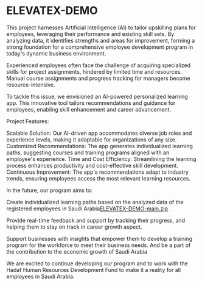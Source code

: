 # ELEVATEX-DEMO
This project harnesses Artificial Intelligence (AI) to tailor upskilling plans for employees, leveraging their performance and existing skill sets. By analyzing data, it identifies strengths and areas for improvement, forming a strong foundation for a comprehensive employee development program in today's dynamic business environment.

Experienced employees often face the challenge of acquiring specialized skills for project assignments, hindered by limited time and resources. Manual course assignments and progress tracking for managers become resource-intensive.

To tackle this issue, we envisioned an AI-powered personalized learning app. This innovative tool tailors recommendations and guidance for employees, enabling skill enhancement and career advancement.

Project Features:

Scalable Solution: Our AI-driven app accommodates diverse job roles and experience levels, making it adaptable for organizations of any size. Customized Recommendations: The app generates individualized learning paths, suggesting courses and training programs aligned with an employee's experience. Time and Cost Efficiency: Streamlining the learning process enhances productivity and cost-effective skill development. Continuous Improvement: The app's recommendations adapt to industry trends, ensuring employees access the most relevant learning resources.

In the future, our program aims to:

Create individualized learning paths based on the analyzed data of the registered employees in Saudi Arabia[ELEVATEX-DEMO-main.zip](https://github.com/iamjad09/ELEVATEX-DEMO/files/12641933/ELEVATEX-DEMO-main.zip)
.

Provide real-time feedback and support by tracking their progress, and helping them to stay on track in career growth aspect.

Support businesses with insights that empower them to develop a training program for the workforce to meet their business needs. And be a part of the contribution to the economic growth of Saudi Arabia

We are excited to continue developing our program and to work with the Hadaf Human Resources Development Fund to make it a reality for all employees in Saudi Arabia.
